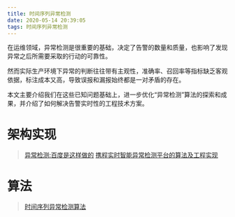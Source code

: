 ```yaml
---
title: 时间序列异常检测
date: 2020-05-14 20:39:05
tags: 时间序列异常检测
---
```


在运维领域，异常检测是很重要的基础，决定了告警的数量和质量，也影响了发现异常之后所需要采取的行动的可靠性。

然而实际生产环境下异常的判断往往带有主观性，准确率、召回率等指标缺乏客观依据，标注成本又高，导致误报和漏报始终都是一对矛盾的存在。

本文主要介绍我们在这些已知问题基础上，进一步优化“异常检测”算法的探索和成果，并介绍了如何解决告警实时性的工程技术方案。
<!--more-->

# 架构实现
>[异常检测:百度是这样做的](/files/时间序列异常检测/异常检测百度是这样做的.htm)
>[携程实时智能异常检测平台的算法及工程实现](/files/时间序列异常检测/携程实时智能异常检测平台的算法及工程实现.htm)

# 算法
>[时间序列异常检测算法](/files/时间序列异常检测/时间序列异常检测算法.htm)

